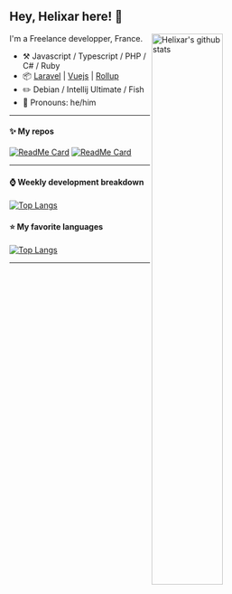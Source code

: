 ## Hey, Helixar here! :wave:

<img align="right" alt="Helixar's github stats" width="50%" src="https://github-readme-stats.vercel.app/api?username=Helixar&show_icons=true&theme=dracula">

I'm a Freelance developper, France.

-   :hammer_and_pick: Javascript / Typescript / PHP / C# / Ruby
-   :package: [Laravel](https://github.com/laravel) | [Vuejs](https://github.com/vuejs/vue) | [Rollup](https://github.com/rollup/rollup)
-   :pencil2: Debian / Intellij Ultimate / Fish
-   :man: Pronouns: he/him

---

#### :sparkles: My repos

[![ReadMe Card](https://github-readme-stats.vercel.app/api/pin/?username=Helixar&repo=laravel-squeleton&theme=dracula)](https://github.com/Helixar/laravel-squeleton)
[![ReadMe Card](https://github-readme-stats.vercel.app/api/pin/?username=Helixar&repo=spotlight-typescript&theme=dracula)](https://github.com/Helixar/spotlight-typescript)

---

#### :watch: Weekly development breakdown
[![Top Langs](https://github-readme-stats.vercel.app/api/top-langs/?username=Helixar&layout=compact&theme=dracula)](https://github.com/Helixar/)


#### :star: My favorite languages
[![Top Langs](https://github-readme-stats.vercel.app/api/top-langs/?username=Helixar&layout=compact&theme=dracula)](https://github.com/Helixar/)

---